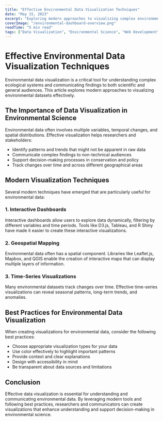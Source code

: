 ```yaml
---
title: "Effective Environmental Data Visualization Techniques"
date: "May 15, 2023"
excerpt: "Exploring modern approaches to visualizing complex environmental datasets for better understanding and communication"
coverImage: "/environmental-dashboard-overview.png"
readTime: "5 min read"
tags: ["Data Visualization", "Environmental Science", "Web Development"]
---
```


# Effective Environmental Data Visualization Techniques

Environmental data visualization is a critical tool for understanding complex ecological systems and communicating findings to both scientific and general audiences. This article explores modern approaches to visualizing environmental datasets effectively.

## The Importance of Data Visualization in Environmental Science

Environmental data often involves multiple variables, temporal changes, and spatial distributions. Effective visualization helps researchers and stakeholders:

- Identify patterns and trends that might not be apparent in raw data
- Communicate complex findings to non-technical audiences
- Support decision-making processes in conservation and policy
- Track changes over time and across different geographical areas

## Modern Visualization Techniques

Several modern techniques have emerged that are particularly useful for environmental data:

### 1. Interactive Dashboards

Interactive dashboards allow users to explore data dynamically, filtering by different variables and time periods. Tools like D3.js, Tableau, and R Shiny have made it easier to create these interactive visualizations.

### 2. Geospatial Mapping

Environmental data often has a spatial component. Libraries like Leaflet.js, Mapbox, and QGIS enable the creation of interactive maps that can display multiple layers of information.

### 3. Time-Series Visualizations

Many environmental datasets track changes over time. Effective time-series visualizations can reveal seasonal patterns, long-term trends, and anomalies.

## Best Practices for Environmental Data Visualization

When creating visualizations for environmental data, consider the following best practices:

- Choose appropriate visualization types for your data
- Use color effectively to highlight important patterns
- Provide context and clear explanations
- Design with accessibility in mind
- Be transparent about data sources and limitations

## Conclusion

Effective data visualization is essential for understanding and communicating environmental data. By leveraging modern tools and following best practices, researchers and communicators can create visualizations that enhance understanding and support decision-making in environmental science.
